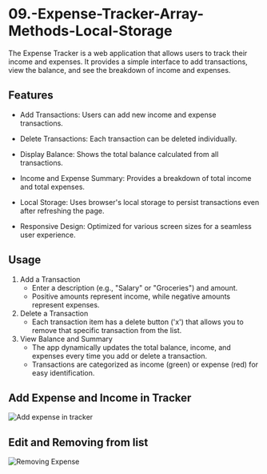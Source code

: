 # 09.-Expense-Tracker-Array-Methods-Local-Storage
The Expense Tracker is a web application that allows users to track their income and expenses. It provides a simple interface to add transactions, view the balance, and see the breakdown of income and expenses.

## Features
- Add Transactions: Users can add new income and expense transactions.

- Delete Transactions: Each transaction can be deleted individually.

- Display Balance: Shows the total balance calculated from all transactions.

- Income and Expense Summary: Provides a breakdown of total income and total expenses.

- Local Storage: Uses browser's local storage to persist transactions even after refreshing the page.

- Responsive Design: Optimized for various screen sizes for a seamless user experience.

## Usage
1. Add a Transaction
   - Enter a description (e.g., "Salary" or "Groceries") and amount.
   - Positive amounts represent income, while negative amounts represent expenses.
2. Delete a Transaction
   - Each transaction item has a delete button ('x') that allows you to remove that specific transaction from the list.
3. View Balance and Summary
   - The app dynamically updates the total balance, income, and expenses every time you add or delete a transaction.
   - Transactions are categorized as income (green) or expense (red) for easy identification.

## Add Expense and Income in Tracker
![Add expense in tracker](https://github.com/user-attachments/assets/edc87429-68dd-41c8-a12d-98aad4c9577a)

## Edit and Removing from list
![Removing Expense](https://github.com/user-attachments/assets/252466ec-e998-470e-9539-68e8e9f968b0)
